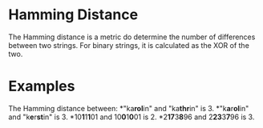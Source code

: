 # Hamming Distance
The Hamming distance is a metric do determine the number of differences between two strings. For binary strings, it is calculated as the XOR of the two.

# Examples
The Hamming distance between:
*"ka**rol**in" and "ka**thr**in" is 3.
*"k**a**r**ol**in" and "k**e**r**st**in" is 3.
*10**1**1**1**01 and 10**0**1**0**01 is 2.
*2**17**3**8**96 and 2**23**3**7**96 is 3.